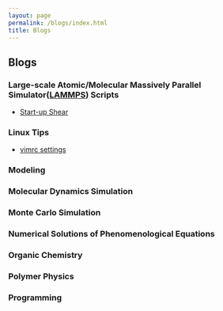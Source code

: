 ```yaml
---
layout: page
permalink: /blogs/index.html
title: Blogs
---
```


## Blogs

### **L**arge-scale **A**tomic/**M**olecular **M**assively **P**arallel **S**imulator([LAMMPS](https://www.lammps.org/)) Scripts

- [Start-up Shear](https://marwise.github.io/blogs/in_shear)


### Linux Tips

- [vimrc settings](https://marwise.github.io/blogs/vimrc)

### Modeling


### Molecular Dynamics Simulation


### Monte Carlo Simulation


### Numerical Solutions of Phenomenological Equations


### Organic Chemistry


### Polymer Physics


### Programming


